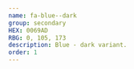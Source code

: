 ```yaml
---
name: fa-blue--dark
group: secondary
HEX: 0069AD
RBG: 0, 105, 173
description: Blue - dark variant.
order: 1
---
```

